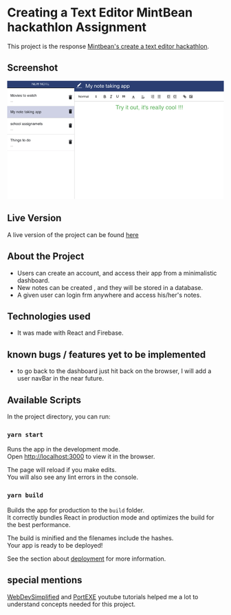 # Creating a Text Editor MintBean hackathlon Assignment

This project is the response [Mintbean's create a text editor hackathlon](https://www.mintbean.io/meets/817b12c6-cd0a-42a5-bac6-6d6311be7327).

## Screenshot

  ![screenshot](./screenshot.png)

## Live Version

  A live version of the project can be found [here](https://my-notetaking-app.netlify.app/)

## About the Project

 - Users can create an account, and access their app from a minimalistic dashboard.
 - New notes can be created , and they will be stored in a database. 
 - A given user can login frm anywhere and access his/her's notes.

## Technologies used

 -   It was made with React and Firebase.

 ## known bugs / features yet to be implemented

  - to go back to the dashboard just hit back on the browser, I will add a user navBar in the near future. 

## Available Scripts

In the project directory, you can run:

### `yarn start`

Runs the app in the development mode.\
Open [http://localhost:3000](http://localhost:3000) to view it in the browser.

The page will reload if you make edits.\
You will also see any lint errors in the console.

### `yarn build`

Builds the app for production to the `build` folder.\
It correctly bundles React in production mode and optimizes the build for the best performance.

The build is minified and the filenames include the hashes.\
Your app is ready to be deployed!

See the section about [deployment](https://facebook.github.io/create-react-app/docs/deployment) for more information.


## special mentions 

[WebDevSimplified](https://www.youtube.com/channel/UCFbNIlppjAuEX4znoulh0Cw) and [PortEXE](https://www.youtube.com/channel/UCjGQyJCSU_VVMTu5nigonqg) youtube tutorials helped me a lot to understand concepts needed for this project. 